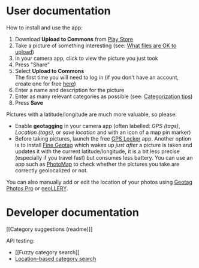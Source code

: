 # User documentation

How to install and use the app:

1. Download **Upload to Commons** from [Play Store](https://play.google.com/store/apps/details?id=fr.free.nrw.commons)
2. Take a picture of something interesting (see: [What files are OK to upload](https://commons.wikimedia.org/wiki/Commons:Project_scope#Scope_part_1:_Files))
3. In your camera app, click to view the picture you just took
4. Press "Share"
5. Select **Upload to Commons**  
   The first time you will need to log in (if you don't have an account, create one for free [here](https://commons.wikimedia.org/w/index.php?title=Special:UserLogin&type=signup))
6. Enter a name and description for the picture
7. Enter as many relevant categories as possible (see: [Categorization tips](https://commons.wikimedia.org/wiki/Commons:Categories#Categorization_tips))
8. Press **Save**

Pictures with a latitude/longitude are much more valuable, so please:

- Enable **geotagging** in your camera app (often labelled: *GPS (tags)*, *Location (tags)*, or *save location* and with an icon of a map pin marker)
- Before taking pictures, launch the free [GPS Locker](https://play.google.com/store/apps/details?id=com.silentlexx.gpslock) app. Another option is to install [Fine Geotag](https://play.google.com/store/apps/details?id=eu.faircode.finegeotag) which wakes up _just after_ a picture is taken and updates it with the current latitude/longitude, it is a bit less precise (especially if you travel fast) but consumes less battery. You can use an app such as [PhotoMap](https://play.google.com/store/apps/details?id=eu.bischofs.photomap) to check whether the pictures you take are correctly geolocalized or not.

You can also manually add or edit the location of your photos using [Geotag Photos Pro](https://play.google.com/store/apps/details?id=com.tappytaps.android.geotagphotospro2) or [geoLLERY](https://play.google.com/store/apps/details?id=com.pkg.geollery).

# Developer documentation

[[Category suggestions (readme)]]

API testing:

- [[Fuzzy category search]]
- [Location-based category search](https://github.com/nicolas-raoul/apps-android-commons/wiki/Location-based-category-search)
